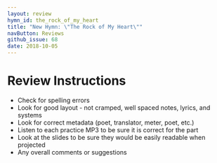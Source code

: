 ```yaml
---
layout: review
hymn_id: the_rock_of_my_heart
title: "New Hymn: \"The Rock of My Heart\""
navButton: Reviews
github_issue: 68
date: 2018-10-05
---
```

# Review Instructions

- Check for spelling errors
- Look for good layout - not cramped, well spaced notes, lyrics, and systems
- Look for correct metadata (poet, translator, meter, poet, etc.)
- Listen to each practice MP3 to be sure it is correct for the part
- Look at the slides to be sure they would be easily readable when projected
- Any overall comments or suggestions
